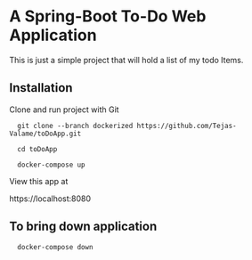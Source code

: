 
# A Spring-Boot To-Do Web Application

This is just a simple project that will hold a list of my todo Items.




## Installation

Clone and run project with Git

```
  git clone --branch dockerized https://github.com/Tejas-Valame/toDoApp.git

  cd toDoApp

  docker-compose up
```
View this app at 

https://localhost:8080

## To bring down application

```
  docker-compose down
```